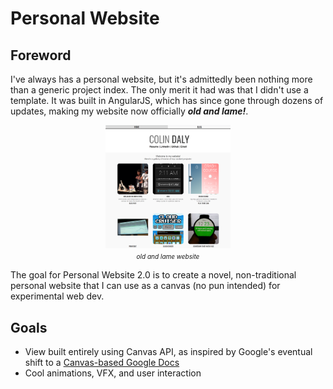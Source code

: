 # Personal Website

## Foreword
I've always has a personal website, but it's admittedly been nothing more than a generic project index. The only merit it had was that I didn't use a template. It was built in AngularJS, which has since gone through dozens of updates, making my website now officially ***old and lame!***.

<center>
<img src=./img/personal_website_lame.PNG width='200'/>
<font size=1><br/><i>old and lame website</i></font>
</center>

The goal for Personal Website 2.0 is to create a novel, non-traditional personal website that I can use as a canvas (no pun intended) for experimental web dev.

## Goals

- View built entirely using Canvas API, as inspired by Google's eventual shift to a [Canvas-based Google Docs](https://workspaceupdates.googleblog.com/2021/05/Google-Docs-Canvas-Based-Rendering-Update.html)
- Cool animations, VFX, and user interaction